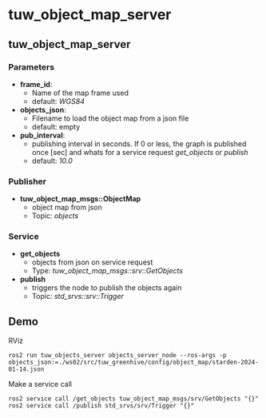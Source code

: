 # tuw_object_map_server
## tuw_object_map_server
### Parameters
* __frame_id__: 
  * Name of the map frame used
  * default: *WGS84*
* __objects_json__: 
  * Filename to load the object map from a json file
  * default: empty
* __pub_interval__: 
  * publishing interval in seconds. If 0 or less, the graph is published once [sec] and whats for a service request *get_objects* or *publish*
  * default: *10.0*
### Publisher
* __tuw_object_map_msgs::ObjectMap__
  * object map from json
  * Topic: *objects*
### Service
* __get_objects__
  * objects from json on service request
  * Type: *tuw_object_map_msgs::srv::GetObjects*
* __publish__
  * triggers the node to publish the objects again
  * Topic: *std_srvs::srv::Trigger*

## Demo
RViz
```
ros2 run tuw_objects_server objects_server_node --ros-args -p objects_json:=./ws02/src/tuw_greenhive/config/object_map/starden-2024-01-14.json
```

Make a service call
```
ros2 service call /get_objects tuw_object_map_msgs/srv/GetObjects "{}"
ros2 service call /publish std_srvs/srv/Trigger "{}"
```
